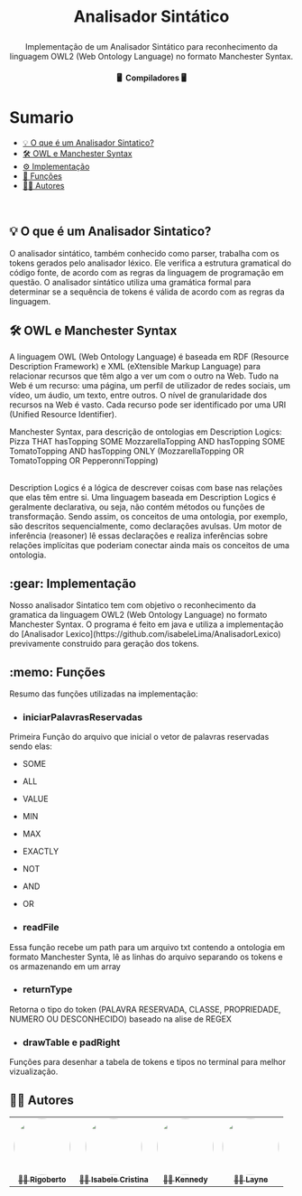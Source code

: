 <h1 align="center">

Analisador Sintático

</h1>

<p align="center">
  Implementação de um Analisador Sintático para reconhecimento da linguagem OWL2 (Web Ontology Language) no formato Manchester Syntax.
</p>

<h4 align="center">
	🖥️&nbsp; Compiladores 🖥️ </br>
</h4>

Sumario
=================
<!--ts-->
   * [💡 O que é um Analisador Sintatico?](#question)
   * [🛠 OWL e Manchester Syntax](#OWL)
   * [:gear:  Implementação ](#implementation)
   * [:memo: Funções ](#function)
   * [👨‍💻 Autores](#authors)
<!--te-->

</br>
<h2 id="question">💡 O que é um Analisador Sintatico?</h2>
O analisador sintático, também conhecido como parser, trabalha com os tokens gerados pelo analisador léxico. 
Ele verifica a estrutura gramatical do código fonte, de acordo com as regras da linguagem de programação em questão. 
O analisador sintático utiliza uma gramática formal para determinar se a sequência de tokens é válida de acordo com as regras da linguagem.

</br> 

<h2 id="OWL">🛠 OWL e Manchester Syntax</h2>
A linguagem OWL (Web Ontology Language) é baseada em RDF (Resource Description
Framework) e XML (eXtensible Markup Language) para relacionar recursos que têm algo a ver um com o outro
na Web. Tudo na Web é um recurso: uma página, um perfil de utilizador de redes sociais, um vídeo, um áudio,
um texto, entre outros. O nível de granularidade dos recursos na Web é vasto. Cada recurso pode ser
identificado por uma URI (Unified Resource Identifier).

</br>

Manchester Syntax, para descrição de ontologias em Description Logics:
</br>
Pizza THAT
hasTopping SOME MozzarellaTopping AND
hasTopping SOME TomatoTopping AND
hasTopping ONLY (MozzarellaTopping OR
TomatoTopping OR
PepperonniTopping)

</br>
Description Logics é a lógica de descrever coisas com base nas relações que elas têm entre si. Uma linguagem
baseada em Description Logics é geralmente declarativa, ou seja, não contém métodos ou funções de
transformação. Sendo assim, os conceitos de uma ontologia, por exemplo, são descritos sequencialmente, como
declarações avulsas. Um motor de inferência (reasoner) lê essas declarações e realiza inferências sobre
relações implícitas que poderiam conectar ainda mais os conceitos de uma ontologia. 


<h2 id="implementation">:gear: Implementação</h2>
Nosso analisador Sintatico tem com objetivo o reconhecimento da gramatica da linguagem OWL2 (Web Ontology
Language) no formato Manchester Syntax. O programa é feito em java e utiliza a implementação do [Analisador Lexico](https://github.com/isabeleLima/AnalisadorLexico) 
previvamente construido para geração dos tokens.


</br>

<h2 id="function">:memo: Funções</h2>
Resumo das funções utilizadas na implementação:

- <h3>iniciarPalavrasReservadas</h3>
Primeira Função do arquivo que inicial o vetor de palavras reservadas sendo elas:

  - SOME
  - ALL
  - VALUE
  - MIN
  - MAX
  - EXACTLY
  - NOT 
  - AND
  - OR 

- <h3>readFile</h3>
Essa função recebe um path para um arquivo txt contendo a ontologia em formato Manchester Synta, lê as linhas do arquivo separando os tokens e os armazenando em um array
- <h3>returnType</h3>
Retorna o tipo do token (PALAVRA RESERVADA, CLASSE, PROPRIEDADE, NUMERO OU DESCONHECIDO) baseado na alise de REGEX
- <h3>drawTable e padRight</h3>
Funções para desenhar a tabela de tokens e tipos no terminal para melhor vizualização.
</br>

<h2 id="authors">👨‍💻 Autores</h2>
<table>
  <tr>
	<td align="center">
	      <a href="https://github.com/Rigobertto">
		<img style="border-radius: 50%;" src="https://avatars.githubusercontent.com/u/54067766?v=4" width="100px;" alt=""/>
		<br /><sub><b>👩‍💻 Rigoberto</b></sub>
	      </a>
	</td>
    <td align="center">
      <a href="https://github.com/isabeleLima">
        <img style="border-radius: 50%;" src="https://avatars.githubusercontent.com/u/58983203?v=4" width="100px;" alt=""/>
        <br /><sub><b>👩‍💻 Isabele Cristina</b></sub>
      </a>
    </td>
	<td align="center">
	      <a href="https://github.com/KennedyEduRG">
		<img style="border-radius: 50%;" src="https://avatars.githubusercontent.com/u/112023497?v=4" width="100px;" alt=""/>
		<br /><sub><b>👩‍💻 Kennedy</b></sub>
	      </a>
	    </td>
	<td align="center">
      <a href="https://github.com/pslayne">
        <img style="border-radius: 50%;" src="https://avatars.githubusercontent.com/u/58180438?v=4" width="100px;" alt=""/>
        <br /><sub><b>👩‍💻 Layne</b></sub>
      </a>
    </td>
  </tr>
</table>
